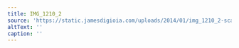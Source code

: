 ```yaml
---
title: IMG_1210_2
source: 'https://static.jamesdigioia.com/uploads/2014/01/img_1210_2-scaled.jpg'
altText: ''
caption: ''
---
```



